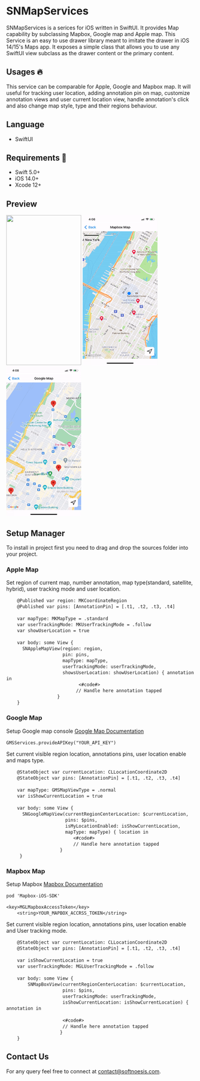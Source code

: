 # SNMapServices
SNMapServices is a serices for iOS written in SwiftUI. It provides Map capability by subclassing Mapbox, Google map and Apple map.
This Service is an easy to use drawer library meant to imitate the drawer in iOS 14/15's Maps app. It exposes a simple class that allows you to use any SwiftUI view subclass as the drawer content or the primary content.

## Usages 🔥
This service can be comparable for Apple, Google and Mapbox map. It will useful for tracking user location, adding annotation pin on map, customize annotation views and user current location view, handle annotation's click and also change map style, type and their regions behaviour.

## Language 
* SwiftUI

## Requirements 📝
* Swift 5.0+
* iOS 14.0+
* Xcode 12+

## Preview 
<img src="https://github.com/softnoesis/SNMapServices/blob/main/Preview/apple1.gif" width="200" height="400" /> <img src="https://github.com/softnoesis/SNMapServices/blob/main/Preview/mapbox1.gif" width="200" height="400" /> <img src="https://github.com/softnoesis/SNMapServices/blob/main/Preview/google1.gif" width="200" height="400" />

## Setup Manager
To install in project first you need to drag and drop the sources folder into your project. 

### Apple Map 
Set region of current map, number annotation, map type(standard, satellite, hybrid), user tracking mode and user location.
```
    @Published var region: MKCoordinateRegion
    @Published var pins: [AnnotationPin] = [.t1, .t2, .t3, .t4]
    
    var mapType: MKMapType = .standard
    var userTrackingMode: MKUserTrackingMode = .follow
    var showUserLocation = true
    
    var body: some View { 
      SNAppleMapView(region: region, 
                     pin: pins, 
                     mapType: mapType, 
                     userTrackingMode: userTrackingMode, 
                     showsUserLocation: showUserLocation) { annotation in
                           <#code#>
                          // Handle here annotation tapped
                   }
    }
```


### Google Map
Setup Google map console [Google Map Documentation](https://developers.google.com/maps/documentation/ios-sdk/config)
```
GMSServices.provideAPIKey("YOUR_API_KEY")
```

Set current visible region location, annotations pins, user location enable and maps type.
```
    @StateObject var currentLocation: CLLocationCoordinate2D
    @StateObject var pins: [AnnotationPin] = [.t1, .t2, .t3, .t4]
    
    var mapType: GMSMapViewType = .normal
    var isShowCurrentLocation = true
    
    var body: some View {
      SNGoogleMapView(currentRegionCenterLocation: $currentLocation,
                      pins: $pins,
                      isMyLocationEnabled: isShowCurrentLocation,
                      mapType: mapType) { location in
                         <#code#>
                         // Handle here annotation tapped
                    }
     }
```

### Mapbox Map
Setup Mapbox [Mapbox Documentation](https://docs.mapbox.com/ios/maps/guides/) 
```
pod 'Mapbox-iOS-SDK'
```

```
<key>MGLMapboxAccessToken</key>
	<string>YOUR_MAPBOX_ACCRSS_TOKEN</string>
```
Set current visible region location, annotations pins, user location enable and User tracking mode.
```
    @StateObject var currentLocation: CLLocationCoordinate2D
    @StateObject var pins: [AnnotationPin] = [.t1, .t2, .t3, .t4]
    
    var isShowCurrentLocation = true
    var userTrackingMode: MGLUserTrackingMode = .follow
    
    var body: some View {
        SNMapBoxView(currentRegionCenterLocation: $currentLocation,
                     pins: $pins,
                     userTrackingMode: userTrackingMode,
                     isShowCurrentLocation: isShowCurrentLocation) { annotation in
                     
                     <#code#>
                     // Handle here annotation tapped
                    }
    }
```

## Contact Us
For any query feel free to connect at [contact@softnoesis.com](mailto:contact@softnoesis.com).
